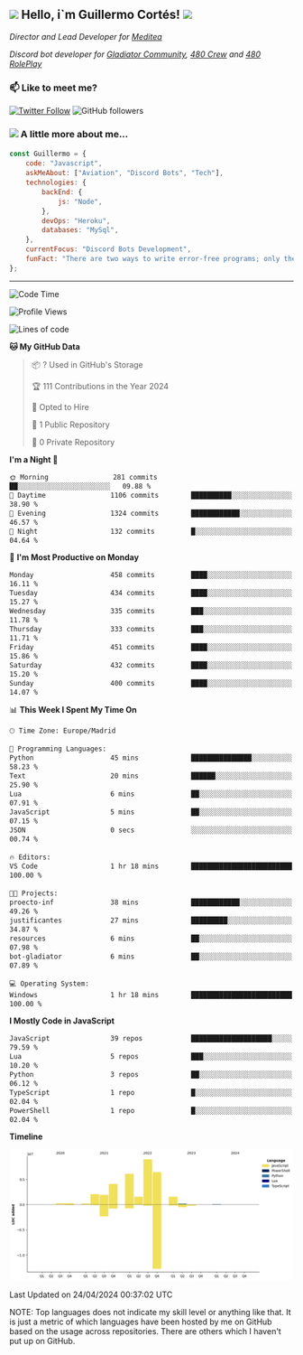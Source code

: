 <h2><img src="https://emojis.slackmojis.com/emojis/images/1531849430/4246/blob-sunglasses.gif?1531849430" width="30"/> Hello, i`m Guillermo Cortés! <img src="https://media.giphy.com/media/PiuVH04cd9JcmqqWKK/giphy.gif" width="50"></h2>
<p><em>Director and Lead Developer for <a href="https://mediteavirtual.es/">Meditea</a>
</em></p>
<p><em>Discord bot developer for <a href="https://discord.comunidadgladiator.com">Gladiator Community</a>, <a href="https://discord.gg/UpvpkUbGdA">480 Crew</a> and <a href="https://discord.gg/dmMRQgH3tu">480 RolePlay</a>
</em></p>

### 📫 Like to meet me?

[![Twitter Follow](https://img.shields.io/twitter/follow/concara3443?label=Follow)](https://twitter.com/intent/follow?screen_name=concara3443)
![GitHub followers](https://img.shields.io/github/followers/concara3443?label=Follow&style=social)

### <img src="https://media.giphy.com/media/WFZvB7VIXBgiz3oDXE/giphy.gif" width="50"> A little more about me...  

```javascript
const Guillermo = {
    code: "Javascript",
    askMeAbout: ["Aviation", "Discord Bots", "Tech"],
    technologies: {
        backEnd: {
            js: "Node",
        },
        devOps: "Heroku",
        databases: "MySql",
    },
    currentFocus: "Discord Bots Development",
    funFact: "There are two ways to write error-free programs; only the third one works"
};
```

---

<!--START_SECTION:waka-->
![Code Time](http://img.shields.io/badge/Code%20Time-407%20hrs%2015%20mins-blue)

![Profile Views](http://img.shields.io/badge/Profile%20Views-0-blue)

![Lines of code](https://img.shields.io/badge/From%20Hello%20World%20I%27ve%20Written-33.9%20million%20lines%20of%20code-blue)

**🐱 My GitHub Data** 

> 📦 ? Used in GitHub's Storage 
 > 
> 🏆 111 Contributions in the Year 2024
 > 
> 💼 Opted to Hire
 > 
> 📜 1 Public Repository 
 > 
> 🔑 0 Private Repository 
 > 
**I'm a Night 🦉** 

```text
🌞 Morning                281 commits         ██░░░░░░░░░░░░░░░░░░░░░░░   09.88 % 
🌆 Daytime                1106 commits        ██████████░░░░░░░░░░░░░░░   38.90 % 
🌃 Evening                1324 commits        ████████████░░░░░░░░░░░░░   46.57 % 
🌙 Night                  132 commits         █░░░░░░░░░░░░░░░░░░░░░░░░   04.64 % 
```
📅 **I'm Most Productive on Monday** 

```text
Monday                   458 commits         ████░░░░░░░░░░░░░░░░░░░░░   16.11 % 
Tuesday                  434 commits         ████░░░░░░░░░░░░░░░░░░░░░   15.27 % 
Wednesday                335 commits         ███░░░░░░░░░░░░░░░░░░░░░░   11.78 % 
Thursday                 333 commits         ███░░░░░░░░░░░░░░░░░░░░░░   11.71 % 
Friday                   451 commits         ████░░░░░░░░░░░░░░░░░░░░░   15.86 % 
Saturday                 432 commits         ████░░░░░░░░░░░░░░░░░░░░░   15.20 % 
Sunday                   400 commits         ████░░░░░░░░░░░░░░░░░░░░░   14.07 % 
```


📊 **This Week I Spent My Time On** 

```text
🕑︎ Time Zone: Europe/Madrid

💬 Programming Languages: 
Python                   45 mins             ███████████████░░░░░░░░░░   58.23 % 
Text                     20 mins             ██████░░░░░░░░░░░░░░░░░░░   25.90 % 
Lua                      6 mins              ██░░░░░░░░░░░░░░░░░░░░░░░   07.91 % 
JavaScript               5 mins              ██░░░░░░░░░░░░░░░░░░░░░░░   07.15 % 
JSON                     0 secs              ░░░░░░░░░░░░░░░░░░░░░░░░░   00.74 % 

🔥 Editors: 
VS Code                  1 hr 18 mins        █████████████████████████   100.00 % 

🐱‍💻 Projects: 
proecto-inf              38 mins             ████████████░░░░░░░░░░░░░   49.26 % 
justificantes            27 mins             █████████░░░░░░░░░░░░░░░░   34.87 % 
resources                6 mins              ██░░░░░░░░░░░░░░░░░░░░░░░   07.98 % 
bot-gladiator            6 mins              ██░░░░░░░░░░░░░░░░░░░░░░░   07.89 % 

💻 Operating System: 
Windows                  1 hr 18 mins        █████████████████████████   100.00 % 
```

**I Mostly Code in JavaScript** 

```text
JavaScript               39 repos            ████████████████████░░░░░   79.59 % 
Lua                      5 repos             ███░░░░░░░░░░░░░░░░░░░░░░   10.20 % 
Python                   3 repos             ██░░░░░░░░░░░░░░░░░░░░░░░   06.12 % 
TypeScript               1 repo              █░░░░░░░░░░░░░░░░░░░░░░░░   02.04 % 
PowerShell               1 repo              █░░░░░░░░░░░░░░░░░░░░░░░░   02.04 % 
```



**Timeline**

![Lines of Code chart](https://raw.githubusercontent.com/Concara3443/Concara3443/main/assets/bar_graph.png)


 Last Updated on 24/04/2024 00:37:02 UTC
<!--END_SECTION:waka-->

NOTE: Top languages does not indicate my skill level or anything like that. It is just a metric of which languages have been hosted by me on GitHub based on the usage across repositories. There are others which I haven't put up on GitHub.
